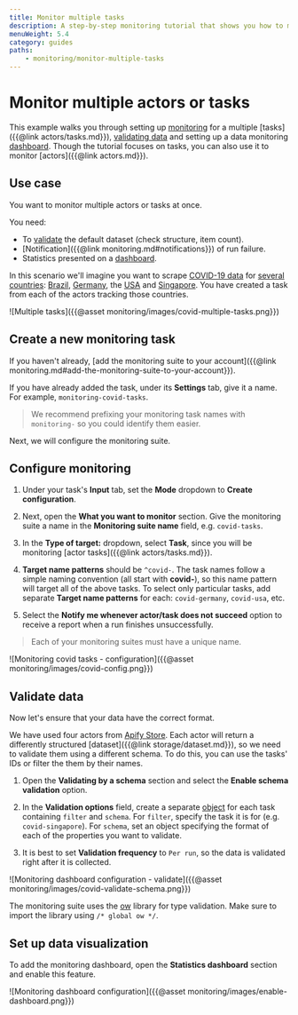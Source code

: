 ```yaml
---
title: Monitor multiple tasks
description: A step-by-step monitoring tutorial that shows you how to monitor multiple runs, validate your results and visualize them using the monitoring dashboard.
menuWeight: 5.4
category: guides
paths:
    - monitoring/monitor-multiple-tasks
---
```


# [](#monitor-multiple-actors-or-tasks) Monitor multiple actors or tasks

This example walks you through setting up [monitoring](https://apify.com/apify/monitoring) for a multiple [tasks]({{@link actors/tasks.md}}), [validating data](#validate-data) and setting up a data monitoring [dashboard](#set-up-data-visualization). Though the tutorial focuses on tasks, you can also use it to monitor [actors]({{@link actors.md}}).

## [](#use-case) Use case

You want to monitor multiple actors or tasks at once.

You need:

- To [validate](#validate-data) the default dataset (check structure, item count).
- [Notification]({{@link monitoring.md#notifications}}) of run failure.
- Statistics presented on a [dashboard](#set-up-data-visualization).

In this scenario we'll imagine you want to scrape [COVID-19 data](https://apify.com/covid-19) for [several countries](https://apify.com/store?search=covid):
[Brazil](https://apify.com/pocesar/covid-brazil),
[Germany](https://apify.com/lukass/covid-ger),
the [USA](https://apify.com/petrpatek/covid-usa-cdc)
and [Singapore](https://apify.com/tugkan/covid-sg).
You have created a task from each of the actors tracking those countries.

![Multiple tasks]({{@asset monitoring/images/covid-multiple-tasks.png}})

## [](#create-a-new-monitoring-task) Create a new monitoring task

If you haven't already, [add the monitoring suite to your account]({{@link monitoring.md#add-the-monitoring-suite-to-your-account}}).

If you have already added the task, under its **Settings** tab, give it a name. For example, `monitoring-covid-tasks`.

> We recommend prefixing your monitoring task names with `monitoring-` so you could identify them easier.

Next, we will configure the monitoring suite.

## [](#configure-monitoring) Configure monitoring

1. Under your task's **Input** tab, set the **Mode** dropdown to **Create configuration**.

2. Next, open the **What you want to monitor** section. Give the monitoring suite a name in the **Monitoring suite name** field, e.g. `covid-tasks`.

3. In the **Type of target:** dropdown, select **Task**, since you will be monitoring [actor tasks]({{@link actors/tasks.md}}).

4. **Target name patterns** should be `^covid-`. The task names follow a simple naming convention (all start with **covid-**), so this name pattern will target all of the above tasks. To select only particular tasks, add separate **Target name patterns** for each: `covid-germany`, `covid-usa`, etc.

5. Select the **Notify me whenever actor/task does not succeed** option to receive a report when a run finishes unsuccessfully.

> Each of your monitoring suites must have a unique name.

![Monitoring covid tasks - configuration]({{@asset monitoring/images/covid-config.png}})

## [](#validate-data) Validate data

Now let's ensure that your data have the correct format.

We have used four actors from [Apify Store](https://apify.com/store). Each actor will return a differently structured [dataset]({{@link storage/dataset.md}}), so we need to validate them using a different schema. To do this, you can use the tasks' IDs or filter the them by their names.

1. Open the **Validating by a schema** section and select the **Enable schema validation** option.

2. In the **Validation options** field, create a separate [object](https://javascript.info/object) for each task containing `filter` and `schema`. For `filter`, specify the task it is for (e.g. `covid-singapore`). For `schema`, set an object specifying the format of each of the properties you want to validate.

3. It is best to set **Validation frequency** to `Per run`, so the data is validated right after it is collected.

![Monitoring dashboard configuration - validate]({{@asset monitoring/images/covid-validate-schema.png}})

The monitoring suite uses the [ow](https://www.npmjs.com/package/ow) library for type validation. Make sure to import the library using `/* global ow */`.

## [](#set-up-data-visualization) Set up data visualization

To add the monitoring dashboard, open the **Statistics dashboard** section and enable this feature.

![Monitoring dashboard configuration]({{@asset monitoring/images/enable-dashboard.png}})
